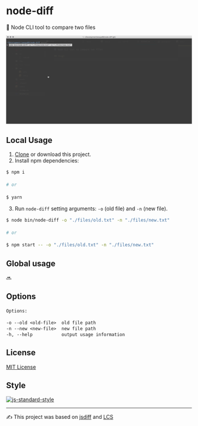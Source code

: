 # node-diff
🔀 Node CLI tool to compare two files

![demo](./demo.gif)

## Local Usage
1. [Clone](git@github.com:ianaya89/node-diff.git) or download this project.
2. Install npm dependencies:

```bash
$ npm i

# or

$ yarn
```

3. Run `node-diff` setting arguments: `-o` (old file) and `-n` (new file).
```bash
$ node bin/node-diff -o "./files/old.txt" -n "./files/new.txt"

# or

$ npm start -- -o "./files/old.txt" -n "./files/new.txt"
```

## Global usage
🔜

## Options

```
Options:

-o --old <old-file>  old file path
-n --new <new-file>  new file path
-h, --help           output usage information
```

## License
[MIT License](https://github.com/ianya89/node-diff/blob/master/LICENSE)


## Style
[![js-standard-style](https://cdn.rawgit.com/feross/standard/master/badge.svg)](http://standardjs.com)

---
✍️ This project was based on [jsdiff](http://incaseofstairs.com/jsdiff/) and [LCS](https://en.wikipedia.org/wiki/Longest_common_subsequence_problem)
